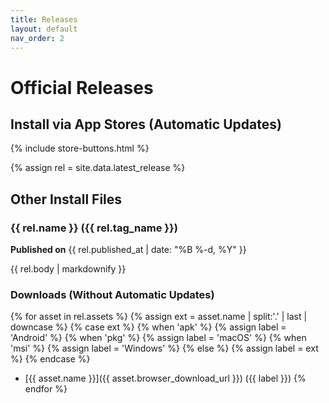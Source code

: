 ```yaml
---
title: Releases
layout: default
nav_order: 2
---
```


# Official Releases

## Install via App Stores (Automatic Updates)

{% include store-buttons.html %}

{% assign rel = site.data.latest_release %}

## Other Install Files

### {{ rel.name }} ({{ rel.tag_name }})
**Published on** {{ rel.published_at | date: "%B %-d, %Y" }}

{{ rel.body | markdownify }}

### Downloads (Without Automatic Updates)
{% for asset in rel.assets %}
  {% assign ext = asset.name | split:'.' | last | downcase %}
  {% case ext %}
    {% when 'apk' %}
      {% assign label = 'Android' %}
    {% when 'pkg' %}
      {% assign label = 'macOS' %}
    {% when 'msi' %}
      {% assign label = 'Windows' %}
    {% else %}
      {% assign label = ext %}
  {% endcase %}
- [{{ asset.name }}]({{ asset.browser_download_url }}) ({{ label }})
{% endfor %}
